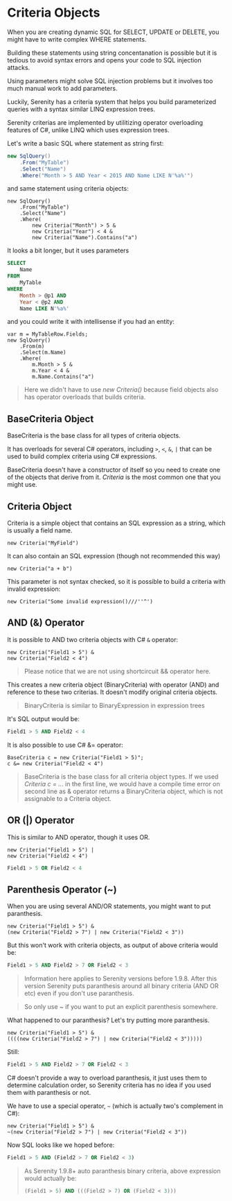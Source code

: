# Criteria Objects

When you are creating dynamic SQL for SELECT, UPDATE or DELETE, you might have to write complex WHERE statements.

Building these statements using string concentanation is possible but it is tedious to avoid syntax errors and opens your code to SQL injection attacks.

Using parameters might solve SQL injection problems but it involves too much manual work to add parameters.

Luckily, Serenity has a criteria system that helps you build parameterized queries with a syntax similar LINQ expression trees. 

Serenity criterias are implemented by utilitizing operator overloading features of C#, unlike LINQ which uses expression trees.

Let's write a basic SQL where statement as string first:

```cs
new SqlQuery()
    .From("MyTable")
    .Select("Name")
    .Where("Month > 5 AND Year < 2015 AND Name LIKE N'%a%'")
```

and same statement using criteria objects:

```
new SqlQuery()
    .From("MyTable")
    .Select("Name")
    .Where(
        new Criteria("Month") > 5 &
        new Criteria("Year") < 4 &
        new Criteria("Name").Contains("a")
```

It looks a bit longer, but it uses parameters

```sql
SELECT 
    Name
FROM
    MyTable
WHERE
    Month > @p1 AND
    Year < @p2 AND
    Name LIKE N'%a%'
```

and you could write it with intellisense if you had an entity:

```
var m = MyTableRow.Fields;
new SqlQuery()
    .From(m)
    .Select(m.Name)
    .Where(
        m.Month > 5 &
        m.Year < 4 &
        m.Name.Contains("a")
```

> Here we didn't have to use *new Criteria()* because field objects also has operator overloads that builds criteria.

## BaseCriteria Object

BaseCriteria is the base class for all types of criteria objects. 

It has overloads for several C# operators, including `>`, `<`, `&`, `|` that can be used to build complex criteria using C# expressions.

BaseCriteria doesn't have a constructor of itself
so you need to create one of the objects that derive from it. *Criteria* is the most common one that you might use.

## Criteria Object

Criteria is a simple object that contains an SQL expression as a string, which is usually a field name. 

```
new Criteria("MyField")
```

It can also contain an SQL expression (though not recommended this way)

```
new Criteria("a + b")
```

This parameter is not syntax checked, so it is possible to build a criteria with invalid expression:

```
new Criteria("Some invalid expression()///''^')
```


## AND (&) Operator

It is possible to AND two criteria objects with C# `&` operator:

```
new Criteria("Field1 > 5") &
new Criteria("Field2 < 4")
````

> Please notice that we are not using shortcircuit && operator here.

This creates a new criteria object (BinaryCriteria) with operator (AND) and reference to these two criterias. It doesn't modify original criteria objects.

> BinaryCriteria is similar to BinaryExpression in expression trees

It's SQL output would be:

```sql
Field1 > 5 AND Field2 < 4
```

It is also possible to use C# &= operator:

```
BaseCriteria c = new Criteria("Field1 > 5)";
c &= new Criteria("Field2 < 4")
```

> BaseCriteria is the base class for all criteria object types. If we used *Criteria c = ...* in the first line, we would have a compile time error on second line as & operator returns a BinaryCriteria object, which is not assignable to a Criteria object.

## OR (|) Operator

This is similar to AND operator, though it uses OR.

```
new Criteria("Field1 > 5") |
new Criteria("Field2 < 4")
````

```sql
Field1 > 5 OR Field2 < 4
```

## Parenthesis Operator (~)

When you are using several AND/OR statements, you might want to put paranthesis.

```
new Criteria("Field1 > 5") &
(new Criteria("Field2 > 7") | new Criteria("Field2 < 3"))
```

But this won't work with criteria objects, as output of above criteria would be:

```sql
Field1 > 5 AND Field2 > 7 OR Field2 < 3
```

> Information here applies to Serenity versions before 1.9.8. After this version Serenity puts paranthesis around all binary criteria (AND OR etc) even if you don't use paranthesis.

> So only use ~ if you want to put an explicit parenthesis somewhere.


What happened to our paranthesis? Let's try putting more paranthesis.

```
new Criteria("Field1 > 5") &
((((new Criteria("Field2 > 7") | new Criteria("Field2 < 3")))))
```

Still:

```sql
Field1 > 5 AND Field2 > 7 OR Field2 < 3
```

C# doesn't provide a way to overload paranthesis, it just uses them to determine calculation order, so Serenity criteria has no idea if you used them with paranthesis or not.

We have to use a special operator, `~` (which is actually two's complement in C#):

```
new Criteria("Field1 > 5") &
~(new Criteria("Field2 > 7") | new Criteria("Field2 < 3"))
```

Now SQL looks like we hoped before:

```sql
Field1 > 5 AND (Field2 > 7 OR Field2 < 3)
```

> As Serenity 1.9.8+ auto paranthesis binary criteria, above expression would actually be:
>```sql
>(Field1 > 5) AND (((Field2 > 7) OR (Field2 < 3)))
>```

